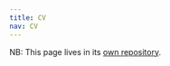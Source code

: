 ```yaml
---
title: CV
nav: CV
---
```


NB: This page lives in its [own repository](https://github.com/ctrueden/cv).
